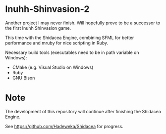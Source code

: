# Inuhh-Shinvasion-2

Another project I may never finish.
Will hopefully prove to be a successor to the first Inuhh Shinvasion game.

This time with the Shidacea Engine, combining SFML for better performance and mruby for nice scripting in Ruby.

Necessary build tools (executables need to be in path variable on Windows):

* CMake (e.g. Visual Studio on Windows)
* Ruby
* GNU Bison

# Note

The development of this repository will continue after finishing the Shidacea Engine.

See https://github.com/Hadeweka/Shidacea for progress.
